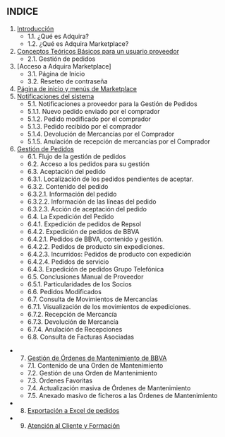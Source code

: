 ## INDICE

1. [Introducción](cap1.md)
    - 1.1. ¿Qué es Adquira?
    - 1.2. ¿Qué es Adquira Marketplace?
2. [Conceptos Teóricos Básicos para un usuario proveedor](cap2.md)
    - 2.1. Gestión de pedidos
3. [Acceso a Adquira Marketplace]
    - 3.1. Página de Inicio
    - 3.2. Reseteo de contraseña
4. [Página de inicio y menús de Marketplace](cap2.md)
5. [Notificaciones del sistema](cap2.md)
   - 5.1. Notificaciones a proveedor para la Gestión de Pedidos
   - 5.1.1. Nuevo pedido enviado por el comprador
   - 5.1.2. Pedido modificado por el comprador
   - 5.1.3. Pedido recibido por el comprador
   - 5.1.4. Devolución de Mercancías por el Comprador
   - 5.1.5. Anulación de recepción de mercancías por el Comprador
6. [Gestión de Pedidos](cap2.md)
   - 6.1. Flujo de la gestión de pedidos
   - 6.2. Acceso a los pedidos para su gestión
   - 6.3. Aceptación del pedido
   - 6.3.1. Localización de los pedidos pendientes de aceptar.
   - 6.3.2. Contenido del pedido
   - 6.3.2.1. Información del pedido
   - 6.3.2.2. Información de las líneas del pedido
   - 6.3.2.3. Acción de aceptación del pedido
   - 6.4. La Expedición del Pedido
   - 6.4.1. Expedición de pedidos de Repsol
   - 6.4.2. Expedición de pedidos de BBVA
   - 6.4.2.1. Pedidos de BBVA, contenido y gestión.
   - 6.4.2.2. Pedidos de producto sin expediciones.
   - 6.4.2.3. Incurridos: Pedidos de producto con expedición
   - 6.4.2.4. Pedidos de servicio
   - 6.4.3. Expedición de pedidos Grupo Telefónica
   - 6.5. Conclusiones Manual de Proveedor
   - 6.5.1. Particularidades de los Socios
   - 6.6. Pedidos Modificados
   - 6.7. Consulta de Movimientos de Mercancías
   - 6.7.1. Visualización de los movimientos de expediciones.
   - 6.7.2. Recepción de Mercancía
   - 6.7.3. Devolución de Mercancía
   - 6.7.4. Anulación de Recepciones
   - 6.8. Consulta de Facturas Asociadas
- 7. [Gestión de Órdenes de Mantenimiento de BBVA](cap2.md)
   - 7.1. Contenido de una Orden de Mantenimiento
   - 7.2. Gestión de una Orden de Mantenimiento
   - 7.3. Órdenes Favoritas
   - 7.4. Actualización masiva de Órdenes de Mantenimiento
   - 7.5. Anexado masivo de ficheros a las Órdenes de Mantenimiento
- 8. [Exportación a Excel de pedidos](cap2.md)
- 9. [Atención al Cliente y Formación](cap9.md)
